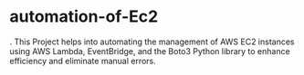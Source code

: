 # automation-of-Ec2
. This Project helps into automating the management of AWS EC2 instances using AWS Lambda, EventBridge, and the Boto3 Python library to enhance efficiency and eliminate manual errors.
